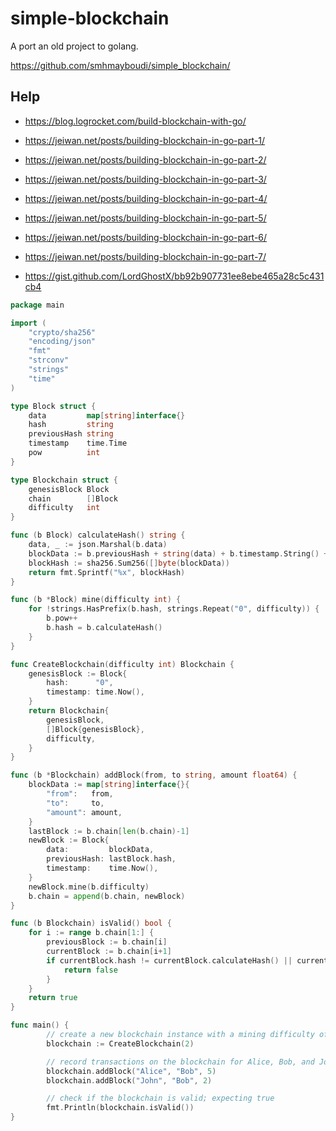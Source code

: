 # simple-blockchain

A port an old project to golang.

https://github.com/smhmayboudi/simple_blockchain/

## Help

- https://blog.logrocket.com/build-blockchain-with-go/
- https://jeiwan.net/posts/building-blockchain-in-go-part-1/
- https://jeiwan.net/posts/building-blockchain-in-go-part-2/
- https://jeiwan.net/posts/building-blockchain-in-go-part-3/
- https://jeiwan.net/posts/building-blockchain-in-go-part-4/
- https://jeiwan.net/posts/building-blockchain-in-go-part-5/
- https://jeiwan.net/posts/building-blockchain-in-go-part-6/
- https://jeiwan.net/posts/building-blockchain-in-go-part-7/

- https://gist.github.com/LordGhostX/bb92b907731ee8ebe465a28c5c431cb4

```GO
package main

import (
	"crypto/sha256"
	"encoding/json"
	"fmt"
	"strconv"
	"strings"
	"time"
)

type Block struct {
	data         map[string]interface{}
	hash         string
	previousHash string
	timestamp    time.Time
	pow          int
}

type Blockchain struct {
	genesisBlock Block
	chain        []Block
	difficulty   int
}

func (b Block) calculateHash() string {
	data, _ := json.Marshal(b.data)
	blockData := b.previousHash + string(data) + b.timestamp.String() + strconv.Itoa(b.pow)
	blockHash := sha256.Sum256([]byte(blockData))
	return fmt.Sprintf("%x", blockHash)
}

func (b *Block) mine(difficulty int) {
	for !strings.HasPrefix(b.hash, strings.Repeat("0", difficulty)) {
		b.pow++
		b.hash = b.calculateHash()
	}
}

func CreateBlockchain(difficulty int) Blockchain {
	genesisBlock := Block{
		hash:      "0",
		timestamp: time.Now(),
	}
	return Blockchain{
		genesisBlock,
		[]Block{genesisBlock},
		difficulty,
	}
}

func (b *Blockchain) addBlock(from, to string, amount float64) {
	blockData := map[string]interface{}{
		"from":   from,
		"to":     to,
		"amount": amount,
	}
	lastBlock := b.chain[len(b.chain)-1]
	newBlock := Block{
		data:         blockData,
		previousHash: lastBlock.hash,
		timestamp:    time.Now(),
	}
	newBlock.mine(b.difficulty)
	b.chain = append(b.chain, newBlock)
}

func (b Blockchain) isValid() bool {
	for i := range b.chain[1:] {
		previousBlock := b.chain[i]
		currentBlock := b.chain[i+1]
		if currentBlock.hash != currentBlock.calculateHash() || currentBlock.previousHash != previousBlock.hash {
			return false
		}
	}
	return true
}

func main() {
        // create a new blockchain instance with a mining difficulty of 2
        blockchain := CreateBlockchain(2)

        // record transactions on the blockchain for Alice, Bob, and John
        blockchain.addBlock("Alice", "Bob", 5)
        blockchain.addBlock("John", "Bob", 2)

        // check if the blockchain is valid; expecting true
        fmt.Println(blockchain.isValid())
}
```